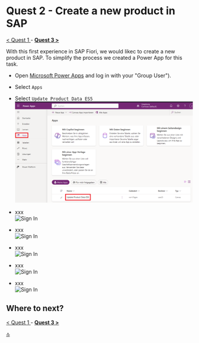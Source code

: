 # Quest 2 - Create a new product in SAP

[ < Quest 1 ](quest1.md) - **[ Quest 3 > ](quest3.md)**

With this first experience in SAP Fiori, we would likec to create a new product in SAP. To simplify the process we created a Power App for this task.

* Open [Microsoft Power Apps](https://make.preview.powerapps.com/) and log in with your "Group User"). 

* Select `Apps` 
* Select `Update Product Data ES5` <br>
 ![Sign In](../media/quest2/1-select-app.png) <br>


* xxx  <br>
 ![Sign In](../xxx) <br>

* xxx  <br>
 ![Sign In](../xxx) <br>


* xxx  <br>
 ![Sign In](../xxx) <br>


* xxx  <br>
 ![Sign In](../xxx) <br>


* xxx  <br>
 ![Sign In](../xxx) <br>







## Where to next?
[ < Quest 1 ](quest1.md) - **[ Quest 3 > ](quest3.md)**

[🔝](#)
